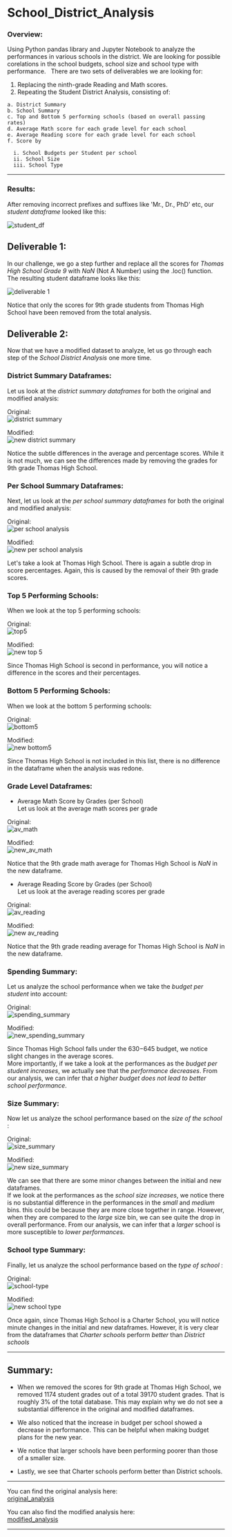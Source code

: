 # School_District_Analysis
### Overview:
Using Python pandas library and Jupyter Notebook to analyze the performances in various schools in the district. We are looking for possible corelations in the school budgets, school size and school type with performance. &nbsp;
There are two sets of deliverables we are looking for: &nbsp;

  1. Replacing the ninth-grade Reading and Math scores.
  2. Repeating the Student District Analysis, consisting of:
  
    a. District Summary 
    b. School Summary 
    c. Top and Bottom 5 performing schools (based on overall passing rates) 
    d. Average Math score for each grade level for each school 
    e. Average Reading score for each grade level for each school 
    f. Score by  
    
      i. School Budgets per Student per school 
      ii. School Size 
      iii. School Type 
----      

### Results:
After removing incorrect prefixes and suffixes like 'Mr., Dr., PhD' etc, our *student dataframe* looked like this:

![student_df](https://github.com/SoumyaAbraham/School_District_Analysis/blob/main/Screenshots/1.%20student_df.png)


## Deliverable 1:

In our challenge, we go a step further and replace all the scores for _Thomas High School Grade 9_ with *NaN* (Not A Number) using the .loc() function.
The resulting student dataframe looks like this:

![deliverable 1](https://github.com/SoumyaAbraham/School_District_Analysis/blob/main/Screenshots/2.%20Deliverable%201.png)

Notice that only the scores for 9th grade students from Thomas High School have been removed from the total analysis.

## Deliverable 2:

Now that we have a modified dataset to analyze, let us go through each step of the *School District Analysis* one more time.

### District Summary Dataframes:

Let us look at the *district summary dataframes* for both the original and modified analysis:  

Original:  
![district summary](https://github.com/SoumyaAbraham/School_District_Analysis/blob/main/Screenshots/3.%20district_summary.png)  

Modified:  
![new district summary](https://github.com/SoumyaAbraham/School_District_Analysis/blob/main/Screenshots/4.%20new_district_summary.png)  

Notice the subtle differences in the average and percentage scores. While it is not much, we can see the differences made by removing the grades for 9th grade Thomas High School.  


### Per School Summary Dataframes:

Next, let us look at the *per school summary dataframes* for both the original and modified analysis:  

Original:  
![per school analysis](https://github.com/SoumyaAbraham/School_District_Analysis/blob/main/Screenshots/5.%20per_school_summary.png)  

Modified:  
![new per school analysis](https://github.com/SoumyaAbraham/School_District_Analysis/blob/main/Screenshots/6.%20new_per_school_summary.png)

Let's take a look at Thomas High School. There is again a subtle drop in score percentages. Again, this is caused by the removal of their 9th grade scores.

### Top 5 Performing Schools:

When we look at the top 5 performing schools:  

Original:  
![top5](https://github.com/SoumyaAbraham/School_District_Analysis/blob/main/Screenshots/7.%20top_schools.png)  


Modified:  
![new top 5](https://github.com/SoumyaAbraham/School_District_Analysis/blob/main/Screenshots/8.%20new_top_schools.png)

Since Thomas High School is second in performance, you will notice a difference in the scores and their percentages. 

### Bottom 5 Performing Schools:  

When we look at the bottom 5 performing schools:  

Original:  
![bottom5](https://github.com/SoumyaAbraham/School_District_Analysis/blob/main/Screenshots/9.%20bottom_schools.png)  


Modified:  
![new bottom5](https://github.com/SoumyaAbraham/School_District_Analysis/blob/main/Screenshots/10.%20new_bottom_schools.png)  

Since Thomas High School is not included in this list, there is no difference in the dataframe when the analysis was redone.

### Grade Level Dataframes:  

- Average Math Score by Grades (per School)  
Let us look at the average math scores per grade  

Original:  
![av_math](https://github.com/SoumyaAbraham/School_District_Analysis/blob/main/Screenshots/11.%20av_math_perGrade.png)  


Modified:  
![new_av_math](https://github.com/SoumyaAbraham/School_District_Analysis/blob/main/Screenshots/12.%20new%20av_math_perGrade.png)

Notice that the 9th grade math average for Thomas High School is *NaN* in the new dataframe.

- Average Reading Score by Grades (per School)  
Let us look at the average reading scores per grade  

Original:  
![av_reading](https://github.com/SoumyaAbraham/School_District_Analysis/blob/main/Screenshots/13.%20av_reading_perGrade.png)  


Modified:  
![new av_reading](https://github.com/SoumyaAbraham/School_District_Analysis/blob/main/Screenshots/14.%20new%20av_reading_perGrade.png)  

Notice that the 9th grade reading average for Thomas High School is *NaN* in the new dataframe.

### Spending Summary:

Let us analyze the school performance when we take the _budget per student_ into account:  

Original:  
![spending_summary](https://github.com/SoumyaAbraham/School_District_Analysis/blob/main/Screenshots/15.%20spending_summary.png)  


Modified:  
![new_spending_summary](https://github.com/SoumyaAbraham/School_District_Analysis/blob/main/Screenshots/16.%20newspending_summary.png)

Since Thomas High School falls under the $630-$645 budget, we notice slight changes in the average scores.  
More importantly, if we take a look at the performances as the *budget per student increases*, we actually see that the *performance decreases*. From our analysis, we can infer that _a higher budget does *not* lead to better school performance_.

### Size Summary:

Now let us analyze the school performance based on the _size of the school_ :  

Original:  
![size_summary](https://github.com/SoumyaAbraham/School_District_Analysis/blob/main/Screenshots/17.%20size%20summary.png)  


Modified:  
![new size_summary](https://github.com/SoumyaAbraham/School_District_Analysis/blob/main/Screenshots/18.%20new_size%20summary.png)  

We can see that there are some minor changes between the initial and new dataframes.  
If we look at the performances as the *school size increases*, we notice there is no substantial difference in the performances in the _small_ and _medium_ bins. this could be because they are more close together in range. 
However, when they are compared to the _large_ size bin, we can see quite the drop in overall performance. From our analysis, we can infer that a _larger_ school is more susceptible to _lower performances_. 

### School type Summary:

Finally, let us analyze the school performance based on the _type of school_ :  

Original:  
![school-type](https://github.com/SoumyaAbraham/School_District_Analysis/blob/main/Screenshots/19.%20type_summary.png)  


Modified:  
![new school type](https://github.com/SoumyaAbraham/School_District_Analysis/blob/main/Screenshots/20.%20new_type_summary.png)  

Once again, since Thomas High School is a Charter School, you will notice minute changes in the initial and new dataframes. 
However, it is very clear from the dataframes that _Charter schools_ perform _better_ than _District schools_

---

## Summary:  

* When we removed the scores for 9th grade at Thomas High School, we removed 1174 student grades out of a total 39170 student grades. That is roughly 3% of the total database. This may explain why we do not see a substantial difference in the original and modified dataframes.  

* We also noticed that the increase in budget per school showed a decrease in performance. This can be helpful when making budget plans for the new year.  
* We notice that larger schools have been performing poorer than those of a smaller size.  
* Lastly, we see that Charter schools perform better than District schools.

---

You can find the original analysis here:  
[original_analysis](https://github.com/SoumyaAbraham/School_District_Analysis/blob/main/PyCitySchools.ipynb)

You can also find the modified analysis here:  
[modified_analysis](https://github.com/SoumyaAbraham/School_District_Analysis/blob/main/%20PyCitySchools_Challenge.ipynb)

---

